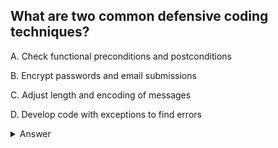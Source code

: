 ## What are two common defensive coding techniques?

A. Check functional preconditions and postconditions

B. Encrypt passwords and email submissions

C. Adjust length and encoding of messages

D. Develop code with exceptions to find errors


<details>
<summary>Answer</summary>

---

- A. Check functional preconditions and postconditions

Functional preconditions and postconditions are common defensive coding techniques used to ensure the correctness and robustness of software. Here's an explanation of these terms:

Preconditions: Functional preconditions are checks that are performed at the beginning of a function or method to verify that the input data or the environment's state is valid and meets the expected criteria. By checking preconditions, developers can ensure that the function can safely proceed with its execution and prevent potential issues or errors that might arise due to invalid data.

Postconditions: Functional postconditions are checks performed at the end of a function or method to ensure that the expected outcomes or results have been achieved. Postconditions help validate that the function has executed correctly and produced the intended results. They also aid in identifying any unexpected behaviors or issues that might have occurred during the execution.

By implementing these checks in the code, developers can significantly reduce the likelihood of errors, crashes, and security vulnerabilities. By catching potential issues early on and providing meaningful feedback to users or other parts of the system, functional preconditions and postconditions contribute to the overall stability and reliability of the software. (CORRECT)

Now let's briefly discuss the other options:

- B. Encrypt passwords and email submissions: While encrypting passwords and sensitive data is an essential security practice, it is not specifically related to "defensive coding techniques." Defensive coding primarily involves writing code in a way that reduces the likelihood of bugs, vulnerabilities, and unexpected behaviors.

- C. Adjust length and encoding of messages: This option seems to refer to data validation and handling, which can be part of defensive coding. However, it is more specific to data sanitization and security practices rather than general "defensive coding techniques" mentioned in the question.

- D. Develop code with exceptions to find errors: While using exceptions in code is a useful approach to handling unexpected situations and error scenarios, it is not a primary technique for "finding errors" in the code. Defensive coding focuses on preventing errors from occurring in the first place or handling them gracefully when they do happen.

### In conclusion, the correct answer is A. Check functional preconditions and postconditions because these techniques play a crucial role in improving the reliability and correctness of software by ensuring valid inputs and expected outcomes in functions and methods.
</details>

